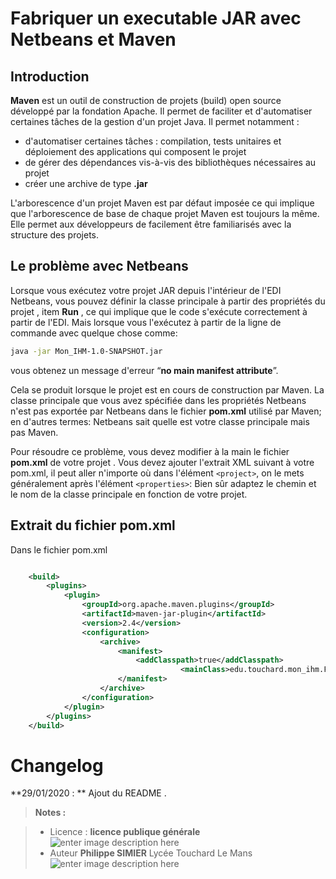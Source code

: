 ﻿# Fabriquer un executable JAR avec Netbeans et Maven 

## Introduction

**Maven** est un outil de construction de projets (build) open source développé par la fondation Apache. Il permet de faciliter et d'automatiser certaines tâches de la gestion d'un projet Java.
Il permet notamment :

 - d'automatiser certaines tâches : compilation, tests unitaires et  déploiement des applications qui composent le projet
 - de gérer des dépendances vis-à-vis des bibliothèques nécessaires au   projet
 - créer une archive de type **.jar**

L'arborescence d'un projet Maven est par défaut imposée ce qui implique que l'arborescence de base de chaque projet Maven est toujours la même.  Elle permet aux développeurs de facilement être familiarisés avec la structure des projets.

## Le problème avec Netbeans

Lorsque vous exécutez votre projet JAR depuis l'intérieur de l'EDI Netbeans, vous pouvez définir la classe principale à partir des propriétés du projet , item **Run** , ce qui implique que le code s'exécute correctement à partir de l'EDI. Mais lorsque vous l'exécutez à partir de la ligne de commande avec quelque chose comme:
```bash
java -jar Mon_IHM-1.0-SNAPSHOT.jar
```
vous obtenez un message d'erreur “**no main manifest attribute**”.

Cela se produit lorsque le projet est en cours de construction par Maven. La classe principale que vous avez spécifiée dans les propriétés Netbeans n'est pas exportée par Netbeans dans le fichier **pom.xml** utilisé par Maven; en d'autres termes: Netbeans sait quelle est votre classe principale mais pas Maven.

Pour résoudre ce problème, vous devez modifier à la main le fichier **pom.xml** de votre projet .
Vous devez ajouter l'extrait XML suivant à votre pom.xml, il peut aller n'importe où dans l'élément `<project>`, on le mets généralement après l'élément `<properties>`: Bien sûr adaptez le chemin et le nom de la classe principale en fonction de votre projet.

## Extrait du fichier pom.xml
Dans le fichier pom.xml
```xml

    <build>
        <plugins>
            <plugin>
                <groupId>org.apache.maven.plugins</groupId>
                <artifactId>maven-jar-plugin</artifactId>
                <version>2.4</version>
                <configuration>
                    <archive>
                        <manifest>
                            <addClasspath>true</addClasspath>
		                              <mainClass>edu.touchard.mon_ihm.Formulaire</mainClass>
                        </manifest>
                    </archive>
                </configuration>
            </plugin>
        </plugins>
    </build>  

```




# Changelog

**29/01/2020 : ** Ajout du README . 

> **Notes :**


> - Licence : **licence publique générale** ![enter image description here](https://img.shields.io/badge/licence-GPL-green.svg)
> - Auteur **Philippe SIMIER** Lycée Touchard Le Mans
>  ![enter image description here](https://img.shields.io/badge/built-passing-green.svg)
<!-- TOOLBOX 

Génération des badges : https://shields.io/
Génération de ce fichier : https://stackedit.io/editor#
example : https://github.com/adrien3d/IO_WSSFM10-Arduino

